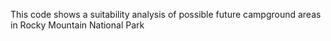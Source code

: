This code shows a suitability analysis of possible future campground areas in Rocky Mountain National Park
